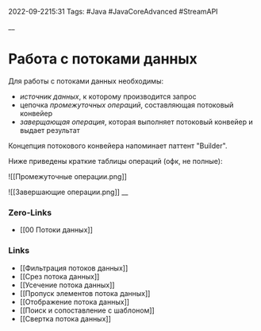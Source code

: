 2022-09-2215:31
Tags: #Java #JavaCoreAdvanced #StreamAPI 

__
# Работа с потоками данных
Для работы с потоками данных необходимы:
- *источник данных*, к которому производится запрос
- цепочка *промежуточных операций*, составляющая потоковый конвейер
- *заверщающая операция*, которая выполняет потоковый конвейер и выдает результат


Концепция потокового конвейера напоминает паттент "Builder".

Ниже приведены краткие таблицы операций (офк, не полные):

![[Промежуточные операции.png]]

![[Завершающие операции.png]]
__
### Zero-Links
- [[00 Потоки данных]]

### Links
- [[Фильтрация потоков данных]]
- [[Срез потока данных]]
- [[Усечение потока данных]]
- [[Пропуск элементов потока данных]]
- [[Отображение потока данных]]
- [[Поиск и сопоставление с шаблоном]]
- [[Свертка потока данных]]
